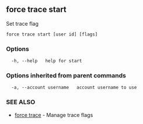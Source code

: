 ## force trace start

Set trace flag

```
force trace start [user id] [flags]
```

### Options

```
  -h, --help   help for start
```

### Options inherited from parent commands

```
  -a, --account username   account username to use
```

### SEE ALSO

* [force trace](force_trace.md)	 - Manage trace flags

